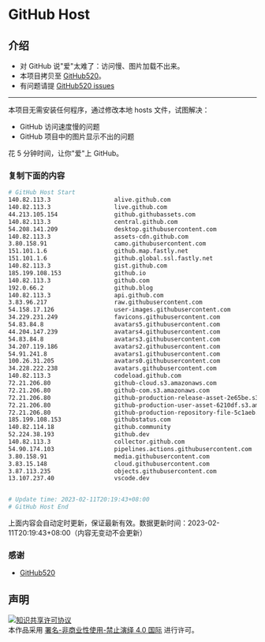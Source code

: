 # GitHub Host
## 介绍
- 对 GitHub 说"爱"太难了：访问慢、图片加载不出来。
- 本项目拷贝至 [GitHub520](https://github.com/521xueweihan/GitHub520)。
- 有问题请提 [GitHub520 issues](https://github.com/521xueweihan/GitHub520/issues/new)

---

本项目无需安装任何程序，通过修改本地 hosts 文件，试图解决：
- GitHub 访问速度慢的问题
- GitHub 项目中的图片显示不出的问题

花 5 分钟时间，让你"爱"上 GitHub。

### 复制下面的内容
```bash
# GitHub Host Start
140.82.113.3                  alive.github.com
140.82.113.3                  live.github.com
44.213.105.154                github.githubassets.com
140.82.113.3                  central.github.com
54.208.141.209                desktop.githubusercontent.com
140.82.113.3                  assets-cdn.github.com
3.80.158.91                   camo.githubusercontent.com
151.101.1.6                   github.map.fastly.net
151.101.1.6                   github.global.ssl.fastly.net
140.82.113.3                  gist.github.com
185.199.108.153               github.io
140.82.113.3                  github.com
192.0.66.2                    github.blog
140.82.113.3                  api.github.com
3.83.96.217                   raw.githubusercontent.com
54.158.17.126                 user-images.githubusercontent.com
34.229.231.249                favicons.githubusercontent.com
54.83.84.8                    avatars5.githubusercontent.com
44.204.147.239                avatars4.githubusercontent.com
54.83.84.8                    avatars3.githubusercontent.com
34.207.119.186                avatars2.githubusercontent.com
54.91.241.8                   avatars1.githubusercontent.com
100.26.31.205                 avatars0.githubusercontent.com
34.228.222.238                avatars.githubusercontent.com
140.82.113.3                  codeload.github.com
72.21.206.80                  github-cloud.s3.amazonaws.com
72.21.206.80                  github-com.s3.amazonaws.com
72.21.206.80                  github-production-release-asset-2e65be.s3.amazonaws.com
72.21.206.80                  github-production-user-asset-6210df.s3.amazonaws.com
72.21.206.80                  github-production-repository-file-5c1aeb.s3.amazonaws.com
185.199.108.153               githubstatus.com
140.82.114.18                 github.community
52.224.38.193                 github.dev
140.82.113.3                  collector.github.com
54.90.174.103                 pipelines.actions.githubusercontent.com
3.80.158.91                   media.githubusercontent.com
3.83.15.148                   cloud.githubusercontent.com
3.87.113.235                  objects.githubusercontent.com
13.107.237.40                 vscode.dev


# Update time: 2023-02-11T20:19:43+08:00
# GitHub Host End

```
上面内容会自动定时更新，保证最新有效。数据更新时间：2023-02-11T20:19:43+08:00（内容无变动不会更新）

### 感谢

- [GitHub520](https://github.com/521xueweihan/GitHub520)

## 声明
<a rel="license" href="https://creativecommons.org/licenses/by-nc-nd/4.0/deed.zh"><img alt="知识共享许可协议" style="border-width: 0" src="https://licensebuttons.net/l/by-nc-nd/4.0/88x31.png"></a><br>本作品采用 <a rel="license" href="https://creativecommons.org/licenses/by-nc-nd/4.0/deed.zh">署名-非商业性使用-禁止演绎 4.0 国际</a> 进行许可。